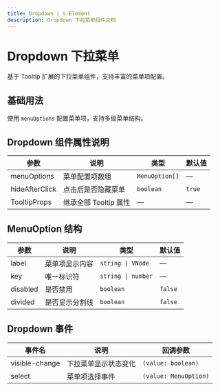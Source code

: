 ```yaml
---
title: Dropdown | V-Element
description: Dropdown 下拉菜单组件文档
---
```


# Dropdown 下拉菜单

基于 Tooltip 扩展的下拉菜单组件，支持丰富的菜单项配置。

## 基础用法

使用 `menuOptions` 配置菜单项，支持多级菜单结构。

<preview path="../demo/Dropdown/Basic.vue" title="基础用法" description="Dropdown 组件的基础用法"></preview>

## Dropdown 组件属性说明

| 参数           | 说明                  | 类型           | 默认值 |
| -------------- | --------------------- | -------------- | ------ |
| menuOptions    | 菜单配置项数组        | `MenuOption[]` | —      |
| hideAfterClick | 点击后是否隐藏菜单    | `boolean`      | `true` |
| TooltipProps   | 继承全部 Tooltip 属性 | —              | —      |

## MenuOption 结构

| 参数     | 说明           | 类型               | 默认值  |
| -------- | -------------- | ------------------ | ------- |
| label    | 菜单项显示内容 | `string \| VNode`  | —       |
| key      | 唯一标识符     | `string \| number` | —       |
| disabled | 是否禁用       | `boolean`          | `false` |
| divided  | 是否显示分割线 | `boolean`          | `false` |

## Dropdown 事件

| 事件名         | 说明                 | 回调参数              |
| -------------- | -------------------- | --------------------- |
| visible-change | 下拉菜单显示状态变化 | `(value: boolean)`    |
| select         | 菜单项选择事件       | `(value: MenuOption)` |
